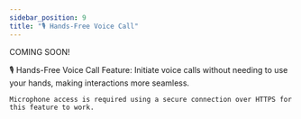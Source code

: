 ```yaml
---
sidebar_position: 9
title: "🎙️ Hands-Free Voice Call"
---
```


COMING SOON!

🎙️ Hands-Free Voice Call Feature: Initiate voice calls without needing to use your hands, making interactions more seamless.

    Microphone access is required using a secure connection over HTTPS for this feature to work.
